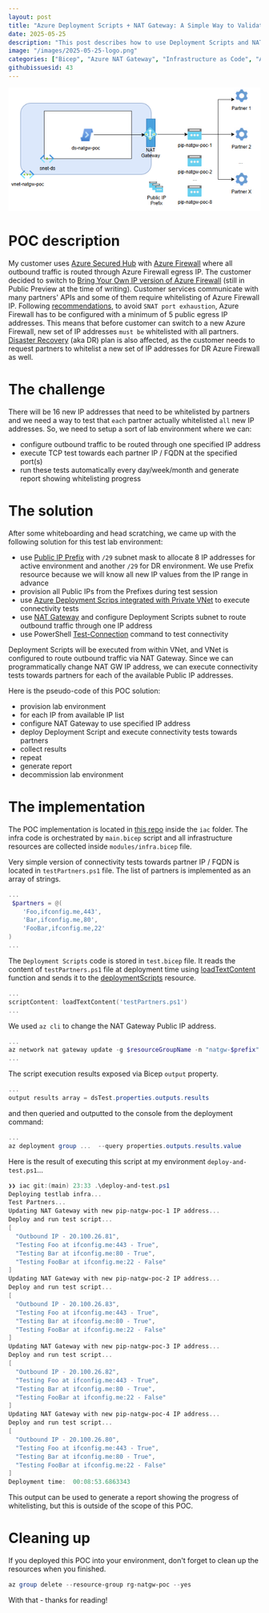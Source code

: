 ```yaml
---
layout: post
title: "Azure Deployment Scripts + NAT Gateway: A Simple Way to Validate Egress IP Whitelisting"
date: 2025-05-25
description: "This post describes how to use Deployment Scripts and NAT Gateway to verify if your egress Public IPs are whitelisted with your integration partners."
image: "/images/2025-05-25-logo.png"
categories: ["Bicep", "Azure NAT Gateway", "Infrastructure as Code", "Azure Firewall", "Deployment Scripts"]
githubissuesid: 43
---
```


![logo](/images/2025-05-25-logo.png)

# POC description

My customer uses [Azure Secured Hub](https://learn.microsoft.com/en-us/azure/firewall-manager/secured-virtual-hub) with [Azure Firewall](https://learn.microsoft.com/en-us/azure/firewall/overview) where all outbound traffic is routed through Azure Firewall egress IP. 
The customer decided to switch to [Bring Your Own IP version of Azure Firewall](https://learn.microsoft.com/en-us/azure/firewall/secured-hub-customer-public-ip) (still in Public Preview at the time of writing). Customer services communicate with many partners' APIs and some of them require whitelisting of Azure Firewall IP. 
Following [recommendations](https://learn.microsoft.com/en-us/azure/firewall/firewall-known-issues), to avoid `SNAT port exhaustion`, Azure Firewall has to be configured with a minimum of 5 public egress IP addresses. This means that before customer can switch to a new Azure Firewall, new set of IP addresses `must be` whitelisted with all partners. [Disaster Recovery](https://azure.microsoft.com/en-us/resources/cloud-computing-dictionary/what-is-disaster-recovery) (aka DR) plan is also affected, as the customer needs to request partners to whitelist a new set of IP addresses for DR Azure Firewall as well. 

# The challenge

There will be 16 new IP addresses that need to be whitelisted by partners and we need a way to test that `each` partner actually whitelisted `all` new IP addresses. So, we need to setup a sort of lab environment where we can:
- configure outbound traffic to be routed through one specified IP address
- execute TCP test towards each partner IP / FQDN at the specified port(s)
- run these tests automatically every day/week/month and generate report showing whitelisting progress

# The solution

After some whiteboarding and head scratching, we came up with the following solution for this test lab environment:

 - use [Public IP Prefix](https://learn.microsoft.com/en-us/azure/virtual-network/ip-services/public-ip-address-prefix) with `/29` subnet mask to allocate 8 IP addresses for active environment and another `/29` for DR environment. We use Prefix resource because we will know all new IP values from the IP range in advance
 - provision all Public IPs from the Prefixes during test session
 - use [Azure Deployment Scrips integrated with Private VNet](https://learn.microsoft.com/en-us/azure/azure-resource-manager/bicep/deployment-script-vnet) to execute connectivity tests
 - use [NAT Gateway](https://learn.microsoft.com/en-us/azure/nat-gateway/nat-overview) and configure Deployment Scripts subnet to route outbound traffic through one IP address
 - use PowerShell [Test-Connection](https://learn.microsoft.com/en-us/powershell/module/microsoft.powershell.management/test-connection?view=powershell-7.5) command to test connectivity
 
Deployment Scripts will be executed from within VNet, and VNet is configured to route outbound traffic via NAT Gateway. Since we can programmatically change NAT GW IP address, we can execute connectivity tests towards partners for each of the available Public IP addresses.

Here is the pseudo-code of this POC solution:

- provision lab environment 
- for each IP from available IP list
 - configure NAT Gateway to use specified IP address
 - deploy Deployment Script and execute connectivity tests towards partners
 - collect results
 - repeat 
- generate report 
- decommission lab environment

# The implementation

The POC implementation is located in [this repo](https://github.com/iac-oslo/natgw-poc) inside the `iac` folder. The infra code is orchestrated by `main.bicep` script and all infrastructure resources are collected inside `modules/infra.bicep` file. 

Very simple version of connectivity tests towards partner IP / FQDN is located in `testPartners.ps1` file. The list of partners is implemented as an array of strings. 

```powershell
...
 $partners = @(
    'Foo,ifconfig.me,443',
    'Bar,ifconfig.me,80',
    'FooBar,ifconfig.me,22'
)
...
```
The `Deployment Scripts` code is stored in `test.bicep` file. It reads the content of `testPartners.ps1` file at deployment time using [loadTextContent](https://learn.microsoft.com/en-us/azure/azure-resource-manager/bicep/bicep-functions-files#loadtextcontent) function and sends it to the [deploymentScripts](https://learn.microsoft.com/en-us/azure/templates/microsoft.resources/deploymentscripts?pivots=deployment-language-bicep) resource. 

```powershell
...
scriptContent: loadTextContent('testPartners.ps1')
...
```

We used `az cli` to change the NAT Gateway Public IP address.

```powershell
...
az network nat gateway update -g $resourceGroupName -n "natgw-$prefix" --public-ip-addresses "pip-$prefix-$i" --output none
...
```

The script execution results exposed via Bicep `output` property.

```powershell
...
output results array = dsTest.properties.outputs.results
```

and then queried and outputted to the console from the deployment command:

```powershell
...
az deployment group ...  --query properties.outputs.results.value
```

Here is the result of executing this script at my environment `deploy-and-test.ps1`... 

```powershell
❯❯ iac git:(main) 23:33 .\deploy-and-test.ps1
Deploying testlab infra...
Test Partners...
Updating NAT Gateway with new pip-natgw-poc-1 IP address...
Deploy and run test script...
[
  "Outbound IP - 20.100.26.81",
  "Testing Foo at ifconfig.me:443 - True",
  "Testing Bar at ifconfig.me:80 - True",
  "Testing FooBar at ifconfig.me:22 - False"
]
Updating NAT Gateway with new pip-natgw-poc-2 IP address...
Deploy and run test script...
[
  "Outbound IP - 20.100.26.83",
  "Testing Foo at ifconfig.me:443 - True",
  "Testing Bar at ifconfig.me:80 - True",
  "Testing FooBar at ifconfig.me:22 - False"
]
Updating NAT Gateway with new pip-natgw-poc-3 IP address...
Deploy and run test script...
[
  "Outbound IP - 20.100.26.82",
  "Testing Foo at ifconfig.me:443 - True",
  "Testing Bar at ifconfig.me:80 - True",
  "Testing FooBar at ifconfig.me:22 - False"
]
Updating NAT Gateway with new pip-natgw-poc-4 IP address...
Deploy and run test script...
[
  "Outbound IP - 20.100.26.80",
  "Testing Foo at ifconfig.me:443 - True",
  "Testing Bar at ifconfig.me:80 - True",
  "Testing FooBar at ifconfig.me:22 - False"
]
Deployment time:  00:08:53.6863343
```

This output can be used to generate a report showing the progress of whitelisting, but this is outside of the scope of this POC.

# Cleaning up

If you deployed this POC into your environment, don't forget to clean up the resources when you finished.

```powershell
az group delete --resource-group rg-natgw-poc --yes
```



With that - thanks for reading!
